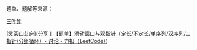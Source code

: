 题单、题解等来源：

[三叶姐](https://github.com/SharingSource)

[灵茶山艾府]([分享丨【题单】滑动窗口与双指针（定长/不定长/单序列/双序列/三指针/分组循环）- 讨论 - 力扣（LeetCode）](https://leetcode.cn/discuss/post/3578981/ti-dan-hua-dong-chuang-kou-ding-chang-bu-rzz7/))
